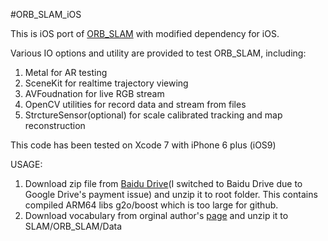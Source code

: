 #ORB_SLAM_iOS

This is iOS port of [ORB_SLAM](https://github.com/raulmur/ORB_SLAM) with modified dependency for iOS.

Various IO options and utility are provided to test ORB_SLAM, including:

1. Metal for AR testing
2. SceneKit for realtime trajectory viewing
3. AVFoudnation for live RGB stream
4. OpenCV utilities for record data and stream from files
5. StrctureSensor(optional) for scale calibrated tracking and map reconstruction

This code has been tested on Xcode 7 with iPhone 6 plus (iOS9)

USAGE:

1. Download zip file from [Baidu Drive](https://pan.baidu.com/s/1pLUCcOV)(I switched to Baidu Drive due to Google Drive's payment issue) and unzip it to root folder. This contains compiled ARM64 libs g2o/boost which is too large for github.
2. Download vocabulary from orginal author's [page](https://github.com/raulmur/ORB_SLAM/blob/master/Data/ORBvoc.txt.tar.gz) and unzip it to SLAM/ORB_SLAM/Data
